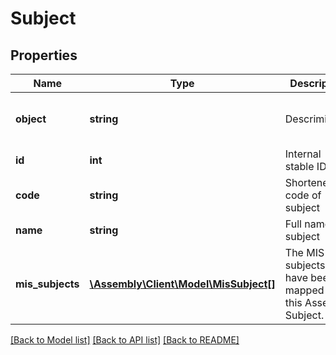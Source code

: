 # Subject

## Properties
Name | Type | Description | Notes
------------ | ------------- | ------------- | -------------
**object** | **string** | Descriminator | [optional] [default to 'subject']
**id** | **int** | Internal stable ID | [optional] 
**code** | **string** | Shortened code of subject | [optional] 
**name** | **string** | Full name of subject | [optional] 
**mis_subjects** | [**\Assembly\Client\Model\MisSubject[]**](MisSubject.md) | The MIS subjects that have been mapped to this Assembly Subject. | [optional] 

[[Back to Model list]](../README.md#documentation-for-models) [[Back to API list]](../README.md#documentation-for-api-endpoints) [[Back to README]](../README.md)


